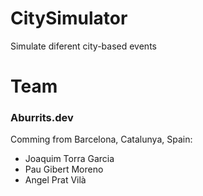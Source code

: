 # CitySimulator
Simulate diferent city-based events

# Team
### Aburrits.dev

Comming from Barcelona, Catalunya, Spain:

- Joaquim Torra Garcia
- Pau Gibert Moreno                  
- Angel Prat Vilà

